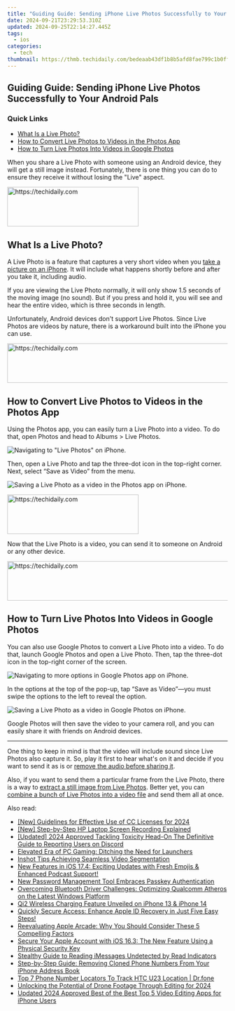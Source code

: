 ```yaml
---
title: "Guiding Guide: Sending iPhone Live Photos Successfully to Your Android Pals"
date: 2024-09-21T23:29:53.310Z
updated: 2024-09-25T22:14:27.445Z
tags:
  - ios
categories:
  - tech
thumbnail: https://thmb.techidaily.com/bedeaab43df1b8b5afd8fae799c1b0ff2cb5a9adc8ca952932303c5e2c53ba39.jpg
---
```


## Guiding Guide: Sending iPhone Live Photos Successfully to Your Android Pals

### Quick Links

* [What Is a Live Photo?](https://os-tips.techidaily.com/top-strategies-for-deleting-files-and-personal-information-from-your-iphone/)
* [How to Convert Live Photos to Videos in the Photos App](https://youtube-stream.techidaily.com/getting-started-on-youtube-broadcasts-using-obs-for-2024/)
* [How to Turn Live Photos Into Videos in Google Photos](https://extra-guidance.techidaily.com/2024-approved-optimized-motion-the-creme-de-la-liste-of-srt-upgrades-for-pc-and-mac/)

 When you share a Live Photo with someone using an Android device, they will get a still image instead. Fortunately, there is one thing you can do to ensure they receive it without losing the "Live" aspect.

<!-- affiliate ads begin -->
<a href="https://aligracehair.sjv.io/c/5597632/2036496/19272" target="_top" id="2036496">
  <img src="//a.impactradius-go.com/display-ad/19272-2036496" border="0" alt="https://techidaily.com" width="300" height="90"/>
</a>
<img height="0" width="0" src="https://aligracehair.sjv.io/i/5597632/2036496/19272" style="position:absolute;visibility:hidden;" border="0" />
<!-- affiliate ads end -->

##  What Is a Live Photo?

 A Live Photo is a feature that captures a very short video when you [take a picture on an iPhone](https://youtube-clips.techidaily.com/updated-delving-into-the-advantages-and-disadvantages-of-youtube-premium/). It will include what happens shortly before and after you take it, including audio.

 If you are viewing the Live Photo normally, it will only show 1.5 seconds of the moving image (no sound). But if you press and hold it, you will see and hear the entire video, which is three seconds in length.

 Unfortunately, Android devices don't support Live Photos. Since Live Photos are videos by nature, there is a workaround built into the iPhone you can use.

<!-- affiliate ads begin -->
<a href="https://appsumo.8odi.net/c/5597632/2068408/7443" target="_top" id="2068408">
  <img src="//a.impactradius-go.com/display-ad/7443-2068408" border="0" alt="https://techidaily.com" width="728" height="90"/>
</a>
<img height="0" width="0" src="https://appsumo.8odi.net/i/5597632/2068408/7443" style="position:absolute;visibility:hidden;" border="0" />
<!-- affiliate ads end -->

##  How to Convert Live Photos to Videos in the Photos App

 Using the Photos app, you can easily turn a Live Photo into a video. To do that, open Photos and head to Albums > Live Photos.

![Navigating to "Live Photos" on iPhone.](https://static1.howtogeekimages.com/wordpress/wp-content/uploads/2024/07/photos-app-live-photos-iphone.PNG) 

 Then, open a Live Photo and tap the three-dot icon in the top-right corner. Next, select “Save as Video” from the menu.

![Saving a Live Photo as a video in the Photos app on iPhone.](https://static1.howtogeekimages.com/wordpress/wp-content/uploads/2024/07/photos-app-save-as-video-iphone.PNG) 

<!-- affiliate ads begin -->
<a href="https://aligracehair.sjv.io/c/5597632/2080342/19272" target="_top" id="2080342">
  <img src="//a.impactradius-go.com/display-ad/19272-2080342" border="0" alt="https://techidaily.com" width="300" height="90"/>
</a>
<img height="0" width="0" src="https://aligracehair.sjv.io/i/5597632/2080342/19272" style="position:absolute;visibility:hidden;" border="0" />
<!-- affiliate ads end -->

 Now that the Live Photo is a video, you can send it to someone on Android or any other device.

<!-- affiliate ads begin -->
<a href="https://ephamedtechinc.pxf.io/c/5597632/2136615/26400" target="_top" id="2136615">
  <img src="//a.impactradius-go.com/display-ad/26400-2136615" border="0" alt="https://techidaily.com" width="728" height="90"/>
</a>
<img height="0" width="0" src="https://ephamedtechinc.pxf.io/i/5597632/2136615/26400" style="position:absolute;visibility:hidden;" border="0" />
<!-- affiliate ads end -->

##  How to Turn Live Photos Into Videos in Google Photos

 You can also use Google Photos to convert a Live Photo into a video. To do that, launch Google Photos and open a Live Photo. Then, tap the three-dot icon in the top-right corner of the screen.

![Navigating to more options in Google Photos app on iPhone.](https://static1.howtogeekimages.com/wordpress/wp-content/uploads/2024/07/google-photos-live-photo-iphone.PNG) 

 In the options at the top of the pop-up, tap “Save as Video”—you must swipe the options to the left to reveal the option.

![Saving a Live Photo as a video in Google Photos on iPhone.](https://static1.howtogeekimages.com/wordpress/wp-content/uploads/2024/07/save-as-video-google-photos-iphone.PNG) 

 Google Photos will then save the video to your camera roll, and you can easily share it with friends on Android devices.

---

 One thing to keep in mind is that the video will include sound since Live Photos also capture it. So, play it first to hear what's on it and decide if you want to send it as is or [remove the audio before sharing it](https://ai-video-apps.techidaily.com/updated-in-2024-the-ultimate-guide-to-ken-burns-effect-in-final-cut-pro-tips-tricks-and-best-practices/).

 Also, if you want to send them a particular frame from the Live Photo, there is a way to [extract a still image from Live Photos](https://screen-capture.techidaily.com/new-pro-level-tips-for-expert-vimeo-recording-for-2024/). Better yet, you can [combine a bunch of Live Photos into a video file](https://data-wizards.techidaily.com/restoring-playback-quality-of-damaged-mov-files-on-macos/) and send them all at once.

<ins class="adsbygoogle"
     style="display:block"
     data-ad-format="autorelaxed"
     data-ad-client="ca-pub-7571918770474297"
     data-ad-slot="1223367746"></ins>

<ins class="adsbygoogle"
     style="display:block"
     data-ad-client="ca-pub-7571918770474297"
     data-ad-slot="8358498916"
     data-ad-format="auto"
     data-full-width-responsive="true"></ins>

<span class="atpl-alsoreadstyle">Also read:</span>
<div><ul>
<li><a href="https://eaxpv-info.techidaily.com/new-guidelines-for-effective-use-of-cc-licenses-for-2024/"><u>[New] Guidelines for Effective Use of CC Licenses for 2024</u></a></li>
<li><a href="https://desktop-recording.techidaily.com/new-step-by-step-hp-laptop-screen-recording-explained/"><u>[New] Step-by-Step HP Laptop Screen Recording Explained</u></a></li>
<li><a href="https://discord-videos.techidaily.com/updated-2024-approved-tackling-toxicity-head-on-the-definitive-guide-to-reporting-users-on-discord/"><u>[Updated] 2024 Approved Tackling Toxicity Head-On The Definitive Guide to Reporting Users on Discord</u></a></li>
<li><a href="https://win-answers.techidaily.com/elevated-era-of-pc-gaming-ditching-the-need-for-launchers/"><u>Elevated Era of PC Gaming: Ditching the Need for Launchers</u></a></li>
<li><a href="https://fox-cloud.techidaily.com/inshot-tips-achieving-seamless-video-segmentation/"><u>Inshot Tips Achieving Seamless Video Segmentation</u></a></li>
<li><a href="https://os-tips.techidaily.com/new-features-in-ios-174-exciting-updates-with-fresh-emojis-and-enhanced-podcast-support/"><u>New Features in iOS 17.4: Exciting Updates with Fresh Emojis & Enhanced Podcast Support!</u></a></li>
<li><a href="https://os-tips.techidaily.com/new-password-management-tool-embraces-passkey-authentication/"><u>New Password Management Tool Embraces Passkey Authentication</u></a></li>
<li><a href="https://driver-error.techidaily.com/overcoming-bluetooth-driver-challenges-optimizing-qualcomm-atheros-on-the-latest-windows-platform/"><u>Overcoming Bluetooth Driver Challenges: Optimizing Qualcomm Atheros on the Latest Windows Platform</u></a></li>
<li><a href="https://os-tips.techidaily.com/qi2-wireless-charging-feature-unveiled-on-iphone-13-and-iphone-14/"><u>Qi2 Wireless Charging Feature Unveiled on iPhone 13 & iPhone 14</u></a></li>
<li><a href="https://os-tips.techidaily.com/quickly-secure-access-enhance-apple-id-recovery-in-just-five-easy-steps/"><u>Quickly Secure Access: Enhance Apple ID Recovery in Just Five Easy Steps!</u></a></li>
<li><a href="https://os-tips.techidaily.com/reevaluating-apple-arcade-why-you-should-consider-these-5-compelling-factors/"><u>Reevaluating Apple Arcade: Why You Should Consider These 5 Compelling Factors</u></a></li>
<li><a href="https://os-tips.techidaily.com/secure-your-apple-account-with-ios-163-the-new-feature-using-a-physical-security-key/"><u>Secure Your Apple Account with iOS 16.3: The New Feature Using a Physical Security Key</u></a></li>
<li><a href="https://os-tips.techidaily.com/stealthy-guide-to-reading-imessages-undetected-by-read-indicators/"><u>Stealthy Guide to Reading iMessages Undetected by Read Indicators</u></a></li>
<li><a href="https://os-tips.techidaily.com/step-by-step-guide-removing-cloned-phone-numbers-from-your-iphone-address-book/"><u>Step-by-Step Guide: Removing Cloned Phone Numbers From Your iPhone Address Book</u></a></li>
<li><a href="https://android-location-track.techidaily.com/top-7-phone-number-locators-to-track-htc-u23-location-drfone-by-drfone-virtual-android/"><u>Top 7 Phone Number Locators To Track HTC U23 Location | Dr.fone</u></a></li>
<li><a href="https://fox-http.techidaily.com/unlocking-the-potential-of-drone-footage-through-editing-for-2024/"><u>Unlocking the Potential of Drone Footage Through Editing for 2024</u></a></li>
<li><a href="https://ai-video-tools.techidaily.com/updated-2024-approved-best-of-the-best-top-5-video-editing-apps-for-iphone-users/"><u>Updated 2024 Approved Best of the Best Top 5 Video Editing Apps for iPhone Users</u></a></li>
</ul></div>

